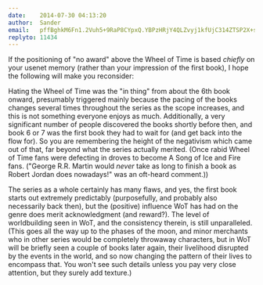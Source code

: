 ```yaml
---
date:    2014-07-30 04:13:20
author:  Sander
email:   pffBghkM6Fn1.2Vuh5+9RaP8CYpxQ.YBPzHRjY4QLZvyj1kfUjC314ZTSP2X+s7fvy
replyto: 11434
---
```


If the positioning of "no award" above the Wheel of Time is based
_chiefly_ on your usenet memory (rather than your impression of the
first book), I hope the following will make you reconsider:

Hating the Wheel of Time was the "in thing" from about the 6th book
onward, presumably triggered mainly because the pacing of the books
changes several times throughout the series as the scope increases,
and this is not something everyone enjoys as much. Additionally, a
very significant number of people discovered the books shortly before
then, and book 6 or 7 was the first book they had to wait for (and get
back into the flow for). So you are remembering the height of the
negativism which came out of that, far beyond what the series actually
merited. (Once rabid Wheel of Time fans were defecting in droves to
become A Song of Ice and Fire fans. ("George R.R. Martin would _never_
take as long to finish a book as Robert Jordan does nowadays!" was an
oft-heard comment.))

The series as a whole certainly has many flaws, and yes, the first
book starts out extremely predictably (purposefully, and probably also
necessarily back then), but the (positive) influence WoT has had on
the genre does merit acknowledgment (and reward?). The level of
worldbuilding seen in WoT, and the consistency therein, is still
unparalleled. (This goes all the way up to the phases of the moon, and
minor merchants who in other series would be completely throwaway
characters, but in WoT will be briefly seen a couple of books later
again, their livelihood disrupted by the events in the world, and so
now changing the pattern of their lives to encompass that. You won't
see such details unless you pay very close attention, but they surely
add texture.)
